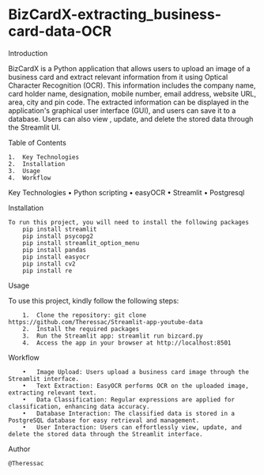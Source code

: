 # BizCardX-extracting_business-card-data-OCR

Introduction

BizCardX is a Python application that allows users to upload an image of a business card and extract relevant information from it using Optical Character Recognition (OCR). This information includes the company name, card holder name, designation, mobile number, email address, website URL, area, city and pin code. The extracted information can be displayed in the application's graphical user interface (GUI), and users can save it to a database. Users can also view , update, and delete the stored data through the Streamlit UI.

Table of Contents

    1.	Key Technologies
    2.	Installation
    3.	Usage
    4.	Workflow

Key Technologies
    •	Python scripting
    •	easyOCR
    •	Streamlit
    •	Postgresql

Installation

    To run this project, you will need to install the following packages
        pip install streamlit
        pip install psycopg2
        pip install streamlit_option_menu
        pip install pandas
        pip install easyocr
        pip install cv2
        pip install re
         
    
Usage

   To use this project, kindly follow the following steps:
   
        1.	Clone the repository: git clone https://github.com/Theressac/Streamlit-app-youtube-data
        2.	Install the required packages
        3.	Run the Streamlit app: streamlit run bizcard.py
        4.	Access the app in your browser at http://localhost:8501

Workflow

        •	Image Upload: Users upload a business card image through the Streamlit interface.
        •	Text Extraction: EasyOCR performs OCR on the uploaded image, extracting relevant text.
        •	Data Classification: Regular expressions are applied for classification, enhancing data accuracy.
        •	Database Interaction: The classified data is stored in a PostgreSQL database for easy retrieval and management.
        •	User Interaction: Users can effortlessly view, update, and delete the stored data through the Streamlit interface.

Author

    @Theressac
  
